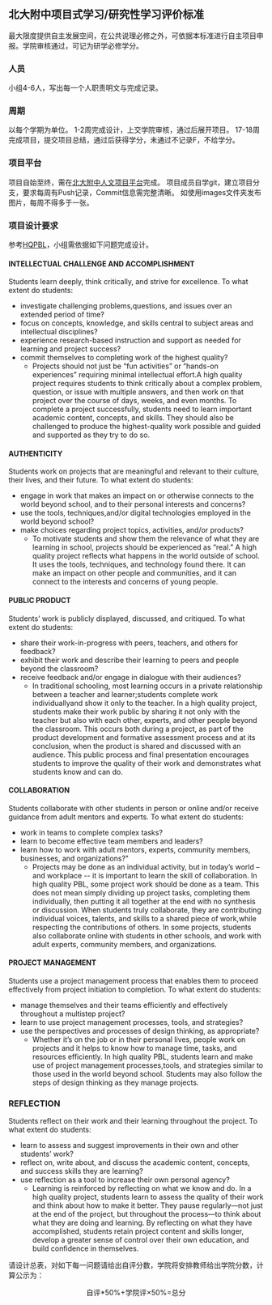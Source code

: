 ## 北大附中项目式学习/研究性学习评价标准

最大限度提供自主发展空间，在公共说理必修之外，可依据本标准进行自主项目申报。学院审核通过，可记为研学必修学分。

### 人员

小组4-6人，写出每一个人职责明文与完成记录。

### 周期

以每个学期为单位。
1-2周完成设计，上交学院审核，通过后展开项目。
17-18周完成项目，提交项目总结，通过后获得学分，未通过不记录F，不给学分。

### 项目平台
项目自始至终，需在[北大附中人文项目平台](https://github.com/pkuschool/pbook)完成。
项目成员自学git，建立项目分支，要求每周有Push记录，Commit信息需完整清晰。
如使用images文件夹发布图片，每周不得多于一张。


### 项目设计要求
参考[HQPBL](https://hqpbl.org/)，小组需依据如下问题完成设计。

#### INTELLECTUAL CHALLENGE AND ACCOMPLISHMENT

Students learn deeply, think critically, and strive for excellence.
To what extent do students:

* investigate challenging problems,questions, and issues over an extended period of time?
* focus on concepts, knowledge, and skills central to subject areas and intellectual disciplines?
* experience research-based instruction and support as needed for learning and project success?
* commit themselves to completing work of the highest quality?
   * Projects should not just be “fun activities” or “hands-on experiences”
requiring minimal intellectual effort.A high quality project requires
students to think critically about a complex problem, question, or issue
with multiple answers, and then work on that project over the course
of days, weeks, and even months. To complete a project successfully,
students need to learn important academic content, concepts, and
skills. They should also be challenged to produce the highest-quality work
possible and guided and supported as they try to do so.

#### AUTHENTICITY

Students work on projects that are meaningful and relevant to their culture, their lives, and their future.
To what extent do students:

* engage in work that makes an impact on or otherwise connects to the world beyond school, and to their personal interests and concerns?
* use the tools, techniques,and/or digital technologies employed in the world beyond school?
* make choices regarding project topics, activities, and/or products?
   * To motivate students and show them the relevance of what they are learning in school, projects should be experienced as “real.” A high quality project reflects what happens in the world outside of school. It uses the tools, techniques, and technology found there. It can make an impact on other people and communities, and it can connect to the interests and concerns of young people.

#### PUBLIC PRODUCT

Students’ work is publicly displayed, discussed, and critiqued.
To what extent do students:

* share their work-in-progress with peers, teachers, and others for feedback?
* exhibit their work and describe their learning to peers and people beyond the classroom?
* receive feedback and/or engage in dialogue with their audiences?
    * In traditional schooling, most learning occurs in a private relationship
between a teacher and learner;students complete work individuallyand show it only to the teacher. In a high quality project, students make their work public by sharing
it not only with the teacher but also with each other, experts, and other people beyond the classroom. This occurs both during a project, as part of the product development and formative assessment process and at its conclusion, when the product is shared and discussed with an audience. This public process and final presentation encourages students to improve the quality of their work and demonstrates what students know and can do.

#### COLLABORATION
Students collaborate with other students in person or online and/or receive guidance from adult mentors and experts.
To what extent do students:

* work in teams to complete complex tasks?
* learn to become effective team members and leaders?
* learn how to work with adult mentors, experts, community members, businesses, and organizations?"
  *  Projects may be done as an individual activity, but in today’s world – and workplace -- it is important to learn the skill of collaboration. In high quality PBL, some project work should be done as a team. This does not mean simply dividing up project tasks, completing them individually, then putting it all together at the end with no synthesis or discussion. When students truly collaborate, they are contributing individual voices, talents, and skills to a shared piece of work,while respecting the contributions of others. In some projects, students also collaborate online with students in other schools, and work with adult experts, community members, and organizations.

#### PROJECT MANAGEMENT

Students use a project management process that enables them to proceed effectively from project initiation to completion.
To what extent do students:

* manage themselves and their teams efficiently and effectively throughout a multistep project?
* learn to use project management processes, tools, and strategies?
* use the perspectives and processes of design thinking, as appropriate?
    * Whether it’s on the job or in their personal lives, people work on projects and it helps to know how to manage time, tasks, and resources efficiently. In high quality PBL, students learn and make use of project management processes,tools, and strategies similar to those used in the world beyond school. Students may also follow the steps of design thinking as they manage projects.

### REFLECTION

Students reflect on their work and their learning throughout the project.
To what extent do students:

* learn to assess and suggest improvements in their own and other students’ work?
* reflect on, write about, and discuss the academic content, concepts, and success skills they are learning?
* use reflection as a tool to increase their own personal agency?
    * Learning is reinforced by reflecting on what we know and do. In a high quality project, students learn to assess the quality of their work and think about how to make it better. They pause regularly—not just at the end of the project, but throughout the process—to think about what they are doing and learning. By reflecting on what they have accomplished, students retain project content and skills longer, develop a greater sense of control over their own education, and build confidence in themselves.

请设计总表，对如下每一问题请给出自评分数，学院将安排教师给出学院分数，计算公示为：
<center>自评*50%+学院评×50%=总分</center>
